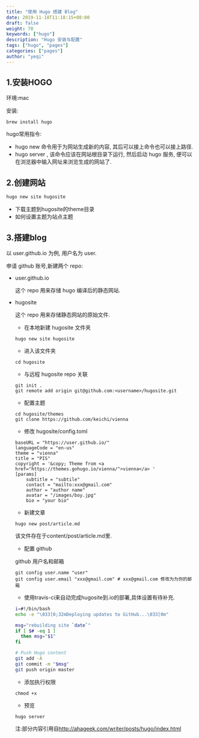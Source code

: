 ```yaml
---
title: "使用 Hugo 搭建 Blog"
date: 2019-11-18T11:18:15+08:00
draft: false
weight: 70
keywords: ["hugo"]
description: "Hugo 安装与配置"
tags: ["hugo", "pages"]
categories: ["pages"]
author: "yeqi"
---
```

## 1.安装HOGO

环境:mac

安装:

```shell
brew install hugo
```

hugo常用指令:

- hugo new 命令用于为网站生成新的内容, 其后可以接上命令也可以接上路径.
- hugo server , 该命令应该在网站根目录下运行, 然后启动 hugo 服务, 便可以在浏览器中输入网址来浏览生成的网站了.

## 2.创建网站

```bash
hugo new site hugosite
```

- 下载主题到hugosite的theme目录
- 如何设置主题为站点主题

## 3.搭建blog

以 user.github.io 为例, 用户名为 user.

申请 github 账号,新建两个 repo:

- user.github.io

  这个 repo 用来存储 hugo 编译后的静态网站.

- hugosite

  这个 repo 用来存储静态网站的原始文件.

  - 在本地新建 hugosite 文件夹

  ```shell
  hugo new site hugosite
  ```

  - 进入该文件夹

  ```shell
  cd hugosite
  ```

  - 与远程 hugosite repo 关联

  ```shell
  git init .
  git remote add origin git@github.com:<username>/hugosite.git
  ```

  - 配置主题

  ```shell
  cd hugosite/themes
  git clone https://github.com/keichi/vienna
  ```

  - 修改 hugosite/config.toml 

  ```shell
  baseURL = "https://user.github.io/"
  languageCode = "en-us"
  theme = "vienna"
  title = "PIS"
  copyright = '&copy; Theme from <a href="https://themes.gohugo.io/vienna/">vienna</a> '
  [params]
      subtitle = "subtile"
      contact = "mailto:xxx@gmail.com"
      author = "author name"
      avatar = "/images/boy.jpg"
      bio = "your bio"
  ```

  - 新建文章

  ```shell
  hugo new post/article.md
  ```

  该文件存在于content/post/article.md里.

  - 配置 github

  github 用户名和邮箱

  ```shell
  git config user.name "user"
  git config user.email "xxx@gmail.com" # xxx@gmail.com 修改为为你的邮箱
  ```

  - 使用travis-ci来自动完成hugosite到.io的部署,具体设置有待补充.

  ```bash
  i=#!/bin/bash
  echo -e "\033[0;32mDeploying updates to GitHub...\033[0m"
  
  msg="rebuilding site `date`"
  if [ $# -eq 1 ]
    then msg="$1"
  fi
  
  # Push Hugo content
  git add -A
  git commit -m "$msg"
  git push origin master
  ```

  - 添加执行权限

  ```shell
  chmod +x
  ```

  - 预览

  ```shell
  hugo server
  ```



  注:部分内容引用自<http://ahageek.com/writer/posts/hugo/index.html>